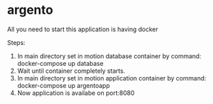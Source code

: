 # argento
All you need to start this application is having docker

Steps:
1. In main directory set in motion database container by command: docker-compose up database
2. Wait until container completely starts.
3. In main directory set in motion application container by command: docker-compose up argentoapp
4. Now application is availabe on port:8080
